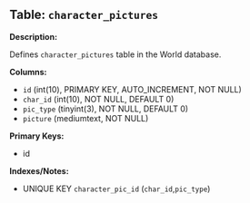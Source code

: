 ## Table: `character_pictures`

**Description:**

Defines `character_pictures` table in the World database.

**Columns:**
- `id` (int(10), PRIMARY KEY, AUTO_INCREMENT, NOT NULL)
- `char_id` (int(10), NOT NULL, DEFAULT 0)
- `pic_type` (tinyint(3), NOT NULL, DEFAULT 0)
- `picture` (mediumtext, NOT NULL)

**Primary Keys:**
- id

**Indexes/Notes:**
- UNIQUE KEY `character_pic_id` (`char_id`,`pic_type`)